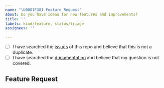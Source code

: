```yaml
---
name: "\U0001F381 Feature Request"
about: Do you have ideas for new features and improvements?
title: ''
labels: kind/feature, status/triage
assignees: ''

---
```


<!--
  Hi there! Thank you for wanting to make Poetry better.

  Before you submit this; let's make sure of a few things.
  Please make sure the following boxes are ticked if they are correct.
  If not, please try and fulfill these first.
-->

<!-- Checked checkbox should look like this: [x] -->
- [ ] I have searched the [issues](https://github.com/python-poetry/poetry/issues) of this repo and believe that this is not a duplicate.
- [ ] I have searched the [documentation](https://python-poetry.org/docs/) and believe that my question is not covered.

## Feature Request
<!-- Now feel free to write your idea for improvement. Thanks again 🙌 ❤️ -->
